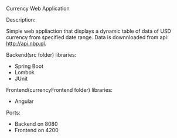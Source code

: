 Currency Web Application

Description:

Simple web appliaction that displays a dynamic table of data of USD currency from specified date range. Data is downnloaded from api: http://api.nbp.pl.

Backend(src folder) libraries:
- Spring Boot
- Lombok
- JUnit

Frontend(currencyFrontend folder) libraries:
- Angular

Ports:
- Backend on 8080
- Frontend on 4200
